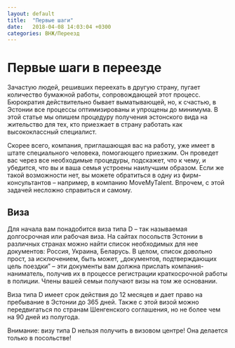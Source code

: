 ```yaml
---
layout: default
title:  "Первые шаги"
date:   2018-04-08 14:03:04 +0300
categories: ВНЖ/Переезд
---
```

# Первые шаги в переезде
Зачастую людей, решивших переехать в другую страну, пугает количество бумажной работы, сопровождающей этот процесс. Бюрократия действительно бывает выматывающей, но, к счастью, в Эстонии все процессы оптимизированы и упрощены до минимума. В этой статье мы опишем процедуру получения эстонского вида на жительство для тех, кто приезжает в страну работать как высококлассный специалист.



Скорее всего, компания, приглашающая вас на работу, уже имеет в штате специального человека, помогающего приезжим. Он проведет вас через все необходимые процедуры, подскажет, что к чему, и убедится, что вы и ваша семья устроены наилучшим образом. Если же такой возможности нет, вы можете обратиться в одну из фирм-консультантов – например, в компанию MoveMyTalent. Впрочем, с этой задачей несложно справиться и самому.

## Виза

Для начала вам понадобится виза типа D – так называемая долгосрочная или рабочая виза. На сайтах посольств Эстонии в различных странах можно найти список необходимых для нее документов: Россия, Украина, Беларусь. В целом, список довольно прост, за исключением, быть может, „документов, подтверждающих цель поездки” – эти документы вам должна прислать компания-наниматель, получив их в процессе регистрации краткосрочной работы в полиции. Члены вашей семьи получают визы на том же основании.

Виза типа D имеет срок действия до 12 месяцев и дает право на пребывание в Эстонии до 365 дней. Также с этой визой можно передвигаться по странам Шенгенского соглашения, но не более чем на 90 дней из полугода.

Внимание: визу типа D нельзя получить в визовом центре! Она делается только в посольстве!
